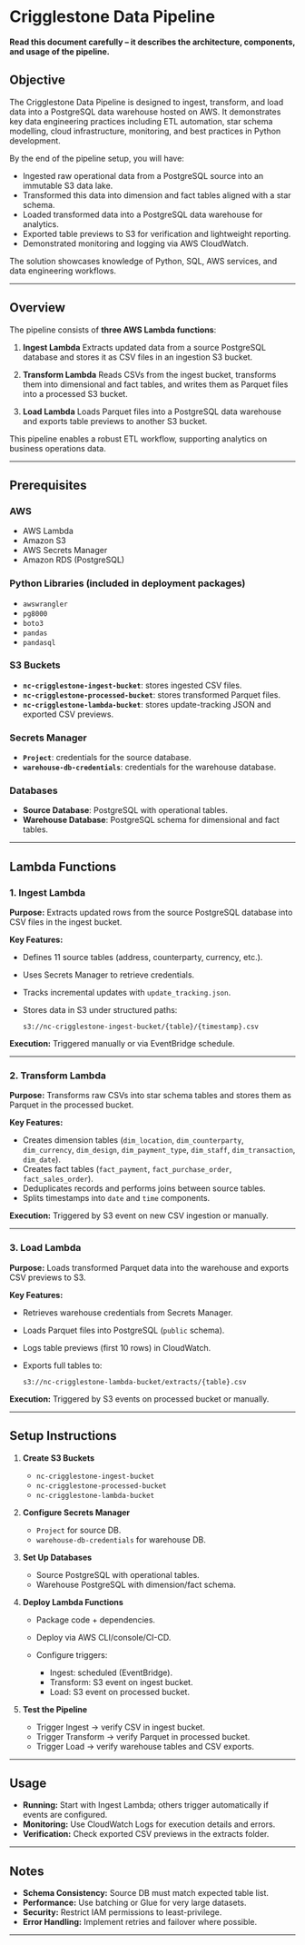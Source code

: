 # Crigglestone Data Pipeline

**Read this document carefully – it describes the architecture, components, and usage of the pipeline.**

## Objective

The Crigglestone Data Pipeline is designed to ingest, transform, and load data into a PostgreSQL data warehouse hosted on AWS. It demonstrates key data engineering practices including ETL automation, star schema modelling, cloud infrastructure, monitoring, and best practices in Python development.

By the end of the pipeline setup, you will have:

* Ingested raw operational data from a PostgreSQL source into an immutable S3 data lake.
* Transformed this data into dimension and fact tables aligned with a star schema.
* Loaded transformed data into a PostgreSQL data warehouse for analytics.
* Exported table previews to S3 for verification and lightweight reporting.
* Demonstrated monitoring and logging via AWS CloudWatch.

The solution showcases knowledge of Python, SQL, AWS services, and data engineering workflows.

---

## Overview

The pipeline consists of **three AWS Lambda functions**:

1. **Ingest Lambda**
   Extracts updated data from a source PostgreSQL database and stores it as CSV files in an ingestion S3 bucket.

2. **Transform Lambda**
   Reads CSVs from the ingest bucket, transforms them into dimensional and fact tables, and writes them as Parquet files into a processed S3 bucket.

3. **Load Lambda**
   Loads Parquet files into a PostgreSQL data warehouse and exports table previews to another S3 bucket.

This pipeline enables a robust ETL workflow, supporting analytics on business operations data.

---

## Prerequisites

### AWS

* AWS Lambda
* Amazon S3
* AWS Secrets Manager
* Amazon RDS (PostgreSQL)

### Python Libraries (included in deployment packages)

* `awswrangler`
* `pg8000`
* `boto3`
* `pandas`
* `pandasql`

### S3 Buckets

* **`nc-crigglestone-ingest-bucket`**: stores ingested CSV files.
* **`nc-crigglestone-processed-bucket`**: stores transformed Parquet files.
* **`nc-crigglestone-lambda-bucket`**: stores update-tracking JSON and exported CSV previews.

### Secrets Manager

* **`Project`**: credentials for the source database.
* **`warehouse-db-credentials`**: credentials for the warehouse database.

### Databases

* **Source Database**: PostgreSQL with operational tables.
* **Warehouse Database**: PostgreSQL schema for dimensional and fact tables.

---

## Lambda Functions

### 1. Ingest Lambda

**Purpose:** Extracts updated rows from the source PostgreSQL database into CSV files in the ingest bucket.

**Key Features:**

* Defines 11 source tables (address, counterparty, currency, etc.).
* Uses Secrets Manager to retrieve credentials.
* Tracks incremental updates with `update_tracking.json`.
* Stores data in S3 under structured paths:

  ```
  s3://nc-crigglestone-ingest-bucket/{table}/{timestamp}.csv
  ```

**Execution:** Triggered manually or via EventBridge schedule.


---

### 2. Transform Lambda

**Purpose:** Transforms raw CSVs into star schema tables and stores them as Parquet in the processed bucket.

**Key Features:**

* Creates dimension tables (`dim_location`, `dim_counterparty`, `dim_currency`, `dim_design`, `dim_payment_type`, `dim_staff`, `dim_transaction`, `dim_date`).
* Creates fact tables (`fact_payment`, `fact_purchase_order`, `fact_sales_order`).
* Deduplicates records and performs joins between source tables.
* Splits timestamps into `date` and `time` components.

**Execution:** Triggered by S3 event on new CSV ingestion or manually.

---

### 3. Load Lambda

**Purpose:** Loads transformed Parquet data into the warehouse and exports CSV previews to S3.

**Key Features:**

* Retrieves warehouse credentials from Secrets Manager.
* Loads Parquet files into PostgreSQL (`public` schema).
* Logs table previews (first 10 rows) in CloudWatch.
* Exports full tables to:

  ```
  s3://nc-crigglestone-lambda-bucket/extracts/{table}.csv
  ```

**Execution:** Triggered by S3 events on processed bucket or manually.


---

## Setup Instructions

1. **Create S3 Buckets**

   * `nc-crigglestone-ingest-bucket`
   * `nc-crigglestone-processed-bucket`
   * `nc-crigglestone-lambda-bucket`

2. **Configure Secrets Manager**

   * `Project` for source DB.
   * `warehouse-db-credentials` for warehouse DB.

3. **Set Up Databases**

   * Source PostgreSQL with operational tables.
   * Warehouse PostgreSQL with dimension/fact schema.

4. **Deploy Lambda Functions**

   * Package code + dependencies.
   * Deploy via AWS CLI/console/CI-CD.
   * Configure triggers:

     * Ingest: scheduled (EventBridge).
     * Transform: S3 event on ingest bucket.
     * Load: S3 event on processed bucket.

5. **Test the Pipeline**

   * Trigger Ingest → verify CSV in ingest bucket.
   * Trigger Transform → verify Parquet in processed bucket.
   * Trigger Load → verify warehouse tables and CSV exports.

---

## Usage

* **Running:** Start with Ingest Lambda; others trigger automatically if events are configured.
* **Monitoring:** Use CloudWatch Logs for execution details and errors.
* **Verification:** Check exported CSV previews in the extracts folder.

---

## Notes

* **Schema Consistency:** Source DB must match expected table list.
* **Performance:** Use batching or Glue for very large datasets.
* **Security:** Restrict IAM permissions to least-privilege.
* **Error Handling:** Implement retries and failover where possible.

---
